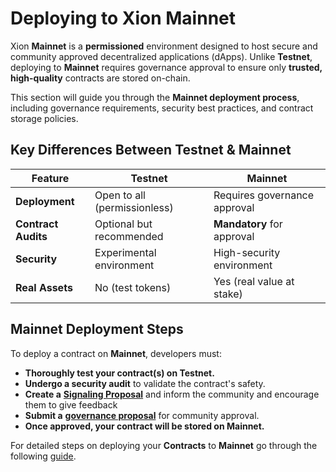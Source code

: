 # Deploying to Xion Mainnet

Xion **Mainnet** is a **permissioned** environment designed to host secure and community approved decentralized applications (dApps). Unlike **Testnet**, deploying to **Mainnet** requires governance approval to ensure only **trusted, high-quality** contracts are stored on-chain.

This section will guide you through the **Mainnet deployment process**, including governance requirements, security best practices, and contract storage policies.



## **Key Differences Between Testnet & Mainnet**

| Feature             | Testnet                      | Mainnet                      |
| ------------------- | ---------------------------- | ---------------------------- |
| **Deployment**      | Open to all (permissionless) | Requires governance approval |
| **Contract Audits** | Optional but recommended     | **Mandatory** for approval   |
| **Security**        | Experimental environment     | High-security environment    |
| **Real Assets**     | No (test tokens)             | Yes (real value at stake)    |



## **Mainnet Deployment Steps**

To deploy a contract on **Mainnet**, developers must:

* **Thoroughly test your contract(s) on Testnet.**
* **Undergo a security audit** to validate the contract's safety.
* **Create a** [**Signaling Proposal**](https://discourse.xion.burnt.com/c/govpros/mainnet-contract-deployments/6) and inform the community and encourage them to give feedback
* **Submit a** [**governance proposal**](https://staking.burnt.com/governance) for community approval.
* **Once approved, your contract will be stored on Mainnet.**

For detailed steps on deploying your **Contracts** to **Mainnet** go through the following [guide](../../section-overview/governance/deploy-contract-mainnet.md).

